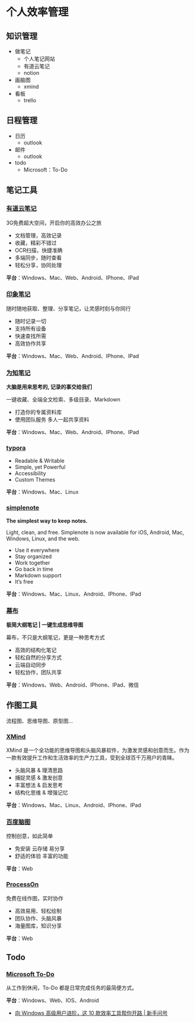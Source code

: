 # 个人效率管理

## 知识管理

- 做笔记
  - 个人笔记网站
  - 有道云笔记
  - notion
- 画脑图
  - xmind
- 看板
  - trello

## 日程管理

- 日历
  - outlook
- 邮件
  - outlook
- todo
  - Microsoft：To-Do

## 笔记工具

### [有道云笔记](https://note.youdao.com/)

3G免费超大空间，开启你的高效办公之旅

- 文档管理，高效记录
- 收藏，精彩不错过
- OCR扫描，快捷准确
- 多端同步，随时查看
- 轻松分享，协同处理

**平台**：Windows、Mac、Web、Android、IPhone、IPad

### [印象笔记](https://www.yinxiang.com/)

随时随地获取、整理、分享笔记，让灵感时刻与你同行

- 随时记录一切
- 支持所有设备
- 快速查找所需
- 高效协作共享

**平台**：Windows、Mac、Web、Android、IPhone、IPad

### [为知笔记](https://www.wiz.cn/)

**大脑是用来思考的, 记录的事交给我们**

一键收藏、全端全文检索、多级目录、Markdown

- 打造你的专属资料库
- 使用团队服务 多人一起共享资料

**平台**：Windows、Mac、Web、Android、IPhone、IPad

### [typora](https://typora.io/)

- Readable & Writable
- Simple, yet Powerful
- Accessibility
- Custom Themes

**平台**：Windows、Mac、Linux

### [simplenote](https://simplenote.com/)

**The simplest way to keep notes.**

Light, clean, and free. Simplenote is now available for iOS, Android, Mac, Windows, Linux, and the web.

- Use it everywhere
- Stay organized
- Work together
- Go back in time
- Markdown support
- It’s free

**平台**：Windows、Mac、Linux、Android、IPhone、IPad

### [幕布](https://mubu.com/)

**极简大纲笔记 | 一键生成思维导图**

幕布，不只是大纲笔记，更是一种思考方式

- 高效的结构化笔记
- 轻松自然的分享方式
- 云端自动同步
- 轻松协作，团队共享

**平台**：Windows、Web、Android、IPhone、IPad、微信

## 作图工具

流程图、思维导图、原型图...

### [XMind](https://www.xmind.cn/)

XMind 是一个全功能的思维导图和头脑风暴软件，为激发灵感和创意而生。作为一款有效提升工作和生活效率的生产力工具，受到全球百千万用户的青睐。

- 头脑风暴 & 理清思路
- 捕捉灵感 & 激发创意
- 丰富想法 & 启发思考
- 结构化思维 & 增强记忆

**平台**：Windows、Mac、Linux、Android、IPhone、IPad

### [百度脑图 ](http://naotu.baidu.com/)

控制创意，如此简单

- 免安装 云存储 易分享
- 舒适的体验 丰富的功能

**平台**：Web

### [ProcessOn](https://www.processon.com/)

免费在线作图，实时协作

- 高效易用、轻松绘制
- 团队协作、头脑风暴
- 海量图库，知识分享

**平台**：Web

## Todo

### [Microsoft To-Do](https://todo.microsoft.com/zh-cn)

从工作到休闲，To-Do 都是日常完成任务的最简便方式。

**平台**：Windows、Web、IOS、Android

- [向 Windows 高级用户进阶，这 10 款效率工具帮你开路 | 新手问号](https://sspai.com/post/41411)